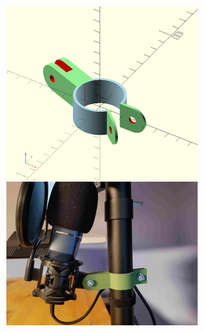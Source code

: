 ![Alt stacking plate](https://github.com/CommanderPaul/openscad/blob/master/mic_mount/mic_mount.png)
![Alt stacking plate](https://github.com/CommanderPaul/openscad/blob/master/mic_mount/mic_mount_in_use.jpg)
